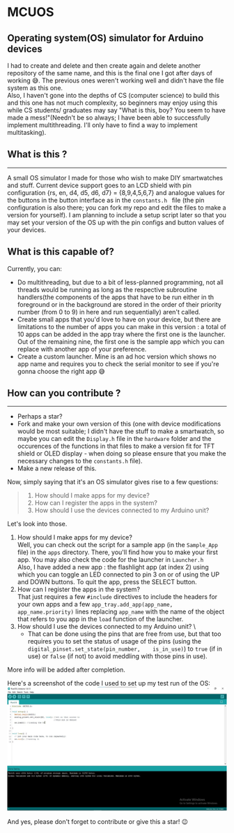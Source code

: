 # MCUOS
Operating system(OS) simulator for Arduino devices
--------

I had to create and delete and then create again and delete another repository of the same name, and this is the final one I got after days of working 😅. The previous ones weren't working well and didn't have the file system as this one. \
Also, I haven't gone into the depths of CS (computer science) to build this and this one has not much complexity, so beginners may enjoy using this while CS students/ graduates may say "What is this, boy? You seem to have made a mess!"(Needn't be so always; I have been able to successfully implement multithreading. I'll only have to find a way to implement multitasking).

## What is this ?
----
A small OS simulator I made for those who wish to make DIY smartwatches and stuff. Current device support goes to an LCD shield with pin configuration {rs, en, d4, d5, d6, d7} = {8,9,4,5,6,7} and analogue values for the buttons in the button interface as in the `constants.h ` file (the pin configuration is also there; you can fork my repo and edit the files to make a version for yourself). I am planning to include a setup script later so that you may set your version of the OS up with the pin configs and button values of your devices.

## What is this capable of?
Currently, you can:
* Do multithreading, but due to a bit of less-planned programming, not all threads would be running as long as the respective subroutine handlers(the components of the apps that have to be run either in th foreground or in the background are stored in the order of their priority number (from 0 to 9) in here and run sequentially) aren't called.
* Create small apps that you'd love to have on your device, but there are limitations to the number of apps you can make in this version : a total of 10 apps can be added in the app tray where the first one is the launcher. Out of the remaining nine, the first one is the sample app which you can replace with another app of your preference.
* Create a custom launcher. Mine is an ad hoc version which shows no app name and requires you to check the serial monitor to see if you're gonna choose the right app :sweat_smile: 

## How can you contribute ?
----
* Perhaps a star?
* Fork and make your own version of this (one with device modifications would be most suitable; I didn't have the stuff to make a smartwatch, so maybe you can edit the `Display.h` file in the `hardware` folder and the occurences of the functions in that files to make a version fit for  TFT shield or OLED display - when doing so please ensure that you make the necessary changes to the `constants.h` file). 
* Make a new release of this.

Now, simply saying that it's an OS simulator gives rise to a few questions:
> 1. How should I make apps for my device?
> 2. How can I register the apps in the system?
> 3. How should I use the devices connected to my Arduino unit?

Let's look into those.

1.  How should I make apps for my device? \
    Well, you can check out the script for a sample app (in the `Sample_App` file) in the `apps` directory. There, you'll find how you to make your first app. You may also check     the code for the launcher in `Launcher.h` \
    Also, I have added a new app : the flashlight app (at index 2) using which you can toggle an LED connected to pin 3 on or of using the UP and DOWN buttons. To quit the app,     press the SELECT button.
2.  How can I register the apps in the system? \
    That just requires a few `#include` directives to include the headers for your own apps and a few `app_tray.add_app(app_name, app_name.priority)` lines replacing `app_name`     with the name of the object that refers to you app in the `load` function of the launcher.
3.  How should I use the devices connected to my Arduino unit? \
    * That can be done using the pins that are free from use, but that too requires you to set the status of usage of the pins (using the `digital_pinset.set_state(pin_number,    is_in_use)`) to `true` (if in use) or `false` (if not) to avoid meddling with those pins in use).

More info will be added after completion. 

Here's a screenshot of the code I used to set up my test run of the OS: ![pic1](https://github.com/Coder-X15/MCUOS/blob/main/screenshots/pic1.jpg)

And yes, please don't forget to contribute or give this a star! 😉
